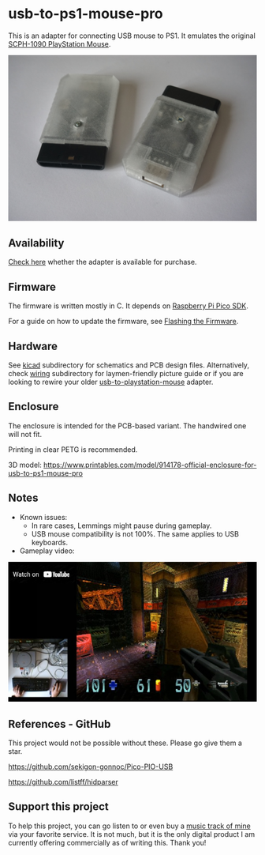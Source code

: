 # usb-to-ps1-mouse-pro

This is an adapter for connecting USB mouse to PS1. It emulates the original [SCPH-1090 PlayStation Mouse](https://en.wikipedia.org/wiki/PlayStation_Mouse).

![PlayStation with USB mouse connected](media/usb-to-ps1-mouse-pro.jpg)

## Availability

[Check here](https://www.franticware.com/usb-to-ps1-mouse-pro-availability) whether the adapter is available for purchase.

## Firmware

The firmware is written mostly in C. It depends on [Raspberry Pi Pico SDK](https://github.com/raspberrypi/pico-sdk).

For a guide on how to update the firmware, see [Flashing the Firmware](doc/flashing-the-firmware).

## Hardware

See [kicad](kicad) subdirectory for schematics and PCB design files. Alternatively, check [wiring](wiring) subdirectory for laymen-friendly picture guide or if you are looking to rewire your older [usb-to-playstation-mouse](https://github.com/Franticware/usb-to-playstation-mouse) adapter.

## Enclosure

The enclosure is intended for the PCB-based variant. The handwired one will not fit.

Printing in clear PETG is recommended.

3D model: https://www.printables.com/model/914178-official-enclosure-for-usb-to-ps1-mouse-pro

## Notes

* Known issues:
  * In rare cases, Lemmings might pause during gameplay.
  * USB mouse compatibility is not 100%. The same applies to USB keyboards.
* Gameplay video:

[![Quake II gameplay youtube video](media/q2-gameplay-yt.jpg)](https://youtu.be/i6l8ecVfj7o)

## References - GitHub

This project would not be possible without these. Please go give them a star.

https://github.com/sekigon-gonnoc/Pico-PIO-USB

https://github.com/listff/hidparser

## Support this project

To help this project, you can go listen to or even buy a [music track of mine](https://share.amuse.io/track/vojtech-salajka-color-graphics-pinball-original-game-soundtrack) via your favorite service. It is not much, but it is the only digital product I am currently offering commercially as of writing this. Thank you!
